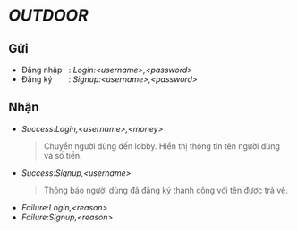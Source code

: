# ***OUTDOOR***
## Gửi
* Đăng nhập  &nbsp; : *Login:\<username>,\<password>*
* Đăng ký &ensp;&ensp;&ensp; : *Signup:\<username>,\<password>*
## Nhận
* *Success:Login,\<username>,\<money>*  
  > Chuyển người dùng đến lobby. Hiển thị thông tin tên người dùng và số tiền.
* *Success:Signup,\<username>*  
  > Thông báo người dùng đã đăng ký thành công với tên được trả về.
* *Failure:Login,\<reason>*
* *Failure:Signup,\<reason>*